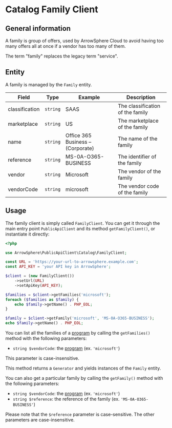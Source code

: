 # Catalog Family Client

## General information

A family is group of offers, used by ArrowSphere Cloud to avoid having too many
offers all at once if a vendor has too many of them.

The term "family" replaces the legacy term "service".

## Entity

A family is managed by the `Family` entity.

| Field          | Type     | Example                           | Description                      |
| -------------- | -------- | --------------------------------- | -------------------------------- |
| classification | `string` | SAAS                              | The classification of the family |
| marketplace    | `string` | US                                | The marketplace of the family    |
| name           | `string` | Office 365 Business – (Corporate) | The name of the family           |
| reference      | `string` | MS-0A-O365-BUSINESS               | The identifier of the family     |
| vendor         | `string` | Microsoft                         | The vendor of the family         |
| vendorCode     | `string` | microsoft                         | The vendor code of the family    |

## Usage

The family client is simply called `FamilyClient`.
You can get it through the main entry point `PublicApiClient` and its method `getFamilyClient()`, or instantiate it directly:

```php
<?php

use ArrowSphere\PublicApiClient\Catalog\FamilyClient;

const URL = 'https://your-url-to-arrowsphere.example.com';
const API_KEY = 'your API key in ArrowSphere';

$client = (new FamilyClient())
    ->setUrl(URL)
    ->setApiKey(API_KEY);

$families = $client->getFamilies('microsoft');
foreach ($families as $family) {
    echo $family->getName() . PHP_EOL;
}

$family = $client->getFamily('microsoft', 'MS-0A-O365-BUSINESS');
echo $family->getName() . PHP_EOL;
```

You can list all the families of a [program](catalog-program.md) by calling the `getFamilies()` method with the following parameters:

- `string $vendorCode`: the [program](catalog-program.md) (ex. `'microsoft'`)

This parameter is case-insensitive.

This method returns a `Generator` and yields instances of the `Family` entity.

You can also get a particular family by calling the `getFamily()` method with the following parameters:

- `string $vendorCode`: the [program](catalog-program.md) (ex. `'microsoft'`)
- `string $reference`: the reference of the family (ex. `'MS-0A-O365-BUSINESS'`)

Please note that the `$reference` parameter is case-sensitive. The other parameters are case-insensitive.
